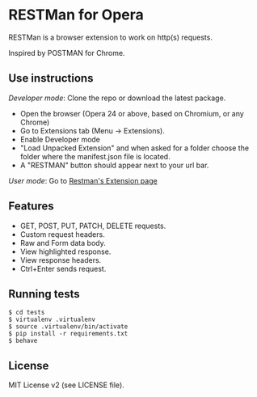 RESTMan for Opera
===

RESTMan is a browser extension to work on http(s) requests.

Inspired by POSTMAN for Chrome.

Use instructions
---

*Developer mode*: Clone the repo or download the latest package.

- Open the browser (Opera 24 or above, based on Chromium, or any Chrome)
- Go to Extensions tab (Menu -> Extensions).
- Enable Developer mode
- "Load Unpacked Extension" and when asked for a folder choose the folder where the manifest.json file is located.
- A "RESTMAN" button should appear next to your url bar.

*User mode*: Go to [Restman's Extension page](https://addons.opera.com/en/extensions/details/restman/)


Features
---

* GET, POST, PUT, PATCH, DELETE requests.
* Custom request headers.
* Raw and Form data body.
* View highlighted response.
* View response headers.
* Ctrl+Enter sends request.

Running tests
---

    $ cd tests
    $ virtualenv .virtualenv
    $ source .virtualenv/bin/activate
    $ pip install -r requirements.txt
    $ behave

License
---

MIT License v2 (see LICENSE file).